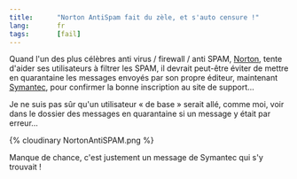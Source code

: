 ```yaml
--- 
title:      "Norton AntiSpam fait du zèle, et s'auto censure !" 
lang:       fr 
tags:       [fail]
---
```


Quand l'un des plus célèbres anti virus / firewall / anti SPAM, [Norton](http://www.symantec.com/region/fr/product/nis_index.html), tente d'aider ses utilisateurs à filtrer les SPAM, il devrait peut-être éviter de mettre en quarantaine les messages envoyés par son propre éditeur, maintenant [Symantec](http://www.symantec.com/region/fr/), pour confirmer la bonne inscription au site de support…


Je ne suis pas sûr qu'un utilisateur « de base » serait allé, comme moi, voir dans le dossier des messages en quarantaine si un message y était par erreur…

{% cloudinary NortonAntiSPAM.png %}


Manque de chance, c'est justement un message de Symantec qui s'y trouvait !
